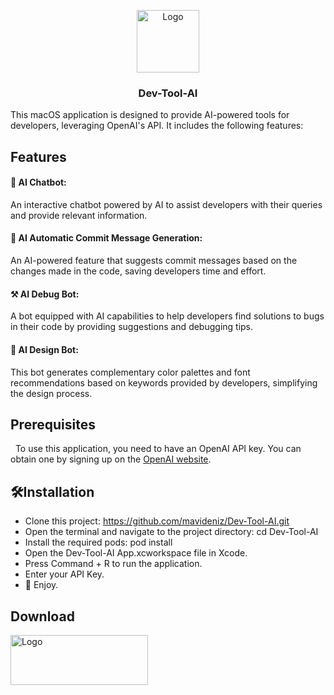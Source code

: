 
<p align="center">
  <a href="https://github.com/mavideniz/Dev-Tool-AI.git">
    <img src="https://i.imgur.com/04pMWci.png" alt="Logo" width="100" height="100">
  </a>
  <h3 align="center">Dev-Tool-AI</h3>
  </p>
</p>

This macOS application is designed to provide AI-powered tools for developers, leveraging OpenAI's API. It includes the following features:

## Features

#### 🤖 AI Chatbot: 
An interactive chatbot powered by AI to assist developers with their queries and provide relevant information.
#### 📝 AI Automatic Commit Message Generation:
An AI-powered feature that suggests commit messages based on the changes made in the code, saving developers time and effort.
#### ⚒️ AI Debug Bot:
A bot equipped with AI capabilities to help developers find solutions to bugs in their code by providing suggestions and debugging tips.
#### 🎨 AI Design Bot: 
This bot generates complementary color palettes and font recommendations based on keywords provided by developers, simplifying the design process.

## Prerequisites
 
To use this application, you need to have an OpenAI API key. You can obtain one by signing up on the [OpenAI website](https://platform.openai.com/account/api-keys).

## 🛠️Installation

- Clone this project: https://github.com/mavideniz/Dev-Tool-AI.git
- Open the terminal and navigate to the project directory: cd Dev-Tool-AI
- Install the required pods: pod install
- Open the Dev-Tool-AI App.xcworkspace file in Xcode.
- Press Command + R to run the application.
- Enter your API Key.
- 🚀 Enjoy.

## Download
<a href="https://github.com/mavideniz/Dev-Tool-AI/archive/refs/heads/main.zip">
    <img src="https://i.imgur.com/Z28FYlp.png" alt="Logo" width="220" height="80">
  </a>
